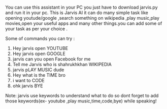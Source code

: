 You can use this assistant in your PC you just have to download jarvis.py and run it in your pc.
This is Jarvis AI it can do many simple task like opening youtude/google ,search something on wikipedia ,play music,play movies,open  your useful apps and many other things.you can add some of your task as per your choice .

Some of commands you can try :
1. Hey jarvis open YOUTUBE
2. Hey jarvis open GOOGLE
3. jarvis can you open Facebook for me
4. Tell me Jarvis who is shahrukhkhan WIKIPEDIA
5. jarvis pLAY MUSIC dude
6. Hey what is the TIME bro
7. i want to CODE
8. ohk jarvis BYE

Note: jarvis use keywords to understand what to do so dont forget to add those keywords(ex- youtube ,play music,time,code,bye) while speaking! 
